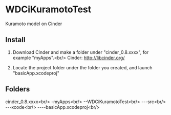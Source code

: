 WDCiKuramotoTest
================

Kuramoto model on Cinder

Install
-----

1. Download Cinder and make a folder under "cinder_0.8.xxxx", for example "myApps".<br\/>
Cinder: http://libcinder.org/

2. Locate the project folder under the folder you created, and launch "basicApp.xcodeproj"



Folders
-----

cinder_0.8.xxxx<br\/>
-myApps<br\/>
--WDCiKuramotoTest<br\/>
---src<br\/>
---xcode<br\/>
----basicApp.xcodeproj<br\/>